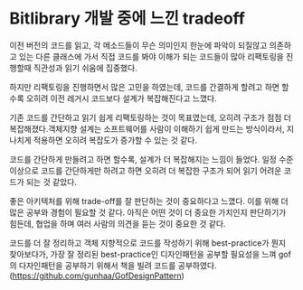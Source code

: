 # Bitlibrary 개발 중에 느낀 tradeoff

이전 버전의 코드를 읽고, 각 메소드들이 무슨 의미인지 한눈에 파악이 되질않고 의존하고 있는 다른 클래스에 가서 직접 코드를 봐야 이해가 되는 코드들이 많아 리팩토링을 진행할때 직관성과 읽기 쉬움에 집중했다.

하지만 리팩토링을 진행하면서 많은 고민을 하였는데, 코드를 간결하게 할려고 하면 할수록 오히려 이전 레거시 코드보다 설계가 복잡해진다고 느꼈다.

 기존 코드를 간단하고 읽기 쉽게 리팩토링하는 것이 목표였는데, 오히려 구조가 점점 더 복잡해졌다.객체지향 설계는 소프트웨어를 사람이 이해하기 쉽게 만드는 방식이라서, 지나치게 적용하면 오히려 복잡도가 증가할 수 있는 것 같다.

 코드를 간단하게 만들려고 하면 할수록, 설계가 더 복잡해지는 느낌이 들었다. 일정 수준 이상으로 코드를 간단하게만 하려고 하면 오히려 더 복잡한 구조가 되어 읽기 어려운 코드가 되는 것 같았다.

좋은 아키텍처를 위해 trade-off를 잘 판단하는 것이 중요하다고 느꼈다. 이를 위해 더 많은 공부와 경험이 필요할 것 같다. 아직은 어떤 것이 더 중요한 가치인지 판단하기가 힘든데, 협업을 하며 여러 사람의 의견을 듣는 것이 중요한 것 같다.

 코드를 더 잘 정리하고 객체 지향적으로 코드를 작성하기 위해 best-practice가 뭔지 찾아보다가, 가장 잘 정리된 best-practice인 디자인패턴을 공부할 필요성을 느껴 gof의 다자인패턴을 공부하기 위해서 책을 빌려 코드를 공부하였다. (https://github.com/gunhaa/GofDesignPattern)